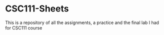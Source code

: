 # CSC111-Sheets
This is a repository of all the assignments, a practice and the final lab I had for CSC111 course
